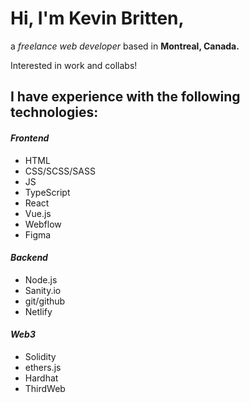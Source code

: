 # Hi, I'm Kevin Britten, 

a *freelance web developer* based in **Montreal, Canada.**

Interested in work and collabs!

## I have experience with the following technologies:

#### *Frontend*

- HTML
- CSS/SCSS/SASS
- JS
- TypeScript
- React
- Vue.js
- Webflow
- Figma



#### *Backend*
- Node.js
- Sanity.io
- git/github
- Netlify

#### *Web3*
- Solidity
- ethers.js
- Hardhat
- ThirdWeb



